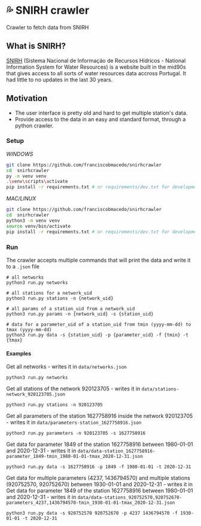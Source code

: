 # :sweat_drops: SNIRH crawler

Crawler to fetch data from SNIRH

## What is SNIRH?

[SNIRH](https://snirh.apambiente.pt/) (Sistema Nacional de Informação de Recursos Hídricos - National Information System for Water Resources) is a website built in the mid90s that gives access to all sorts of water resources data accross Portugal. It had little to no updates in the last 30 years.

## Motivation

- The user interface is pretty old and hard to get multiple station's data.
- Provide access to the data in an easy and standard format, through a python crawler.

### Setup

_WINDOWS_

```bash
git clone https://github.com/franciscobmacedo/snirhcrawler
cd  snirhcrawler
py -m venv venv
.\venv\scripts\activate
pip install -r requirements.txt # or requirements/dev.txt for development
```

_MAC/LINUX_

```bash
git clone https://github.com/franciscobmacedo/snirhcrawler
cd  snirhcrawler
python3 -m venv venv
source venv/bin/activate
pip install -r requirements.txt # or requirements/dev.txt for development
```

### Run

The crawler accepts multiple commands that will print the data and write it to a `.json` file

```
# all networks
python3 run.py networks

# all stations for a network_uid
python3 run.py stations -n {network_uid}

# all params of a station_uid from a network_uid
python3 run.py params -n {network_uid} -s {station_uid}

# data for a parameter_uid of a station_uid from tmin (yyyy-mm-dd) to tmax (yyyy-mm-dd)
python3 run.py data -s {station_uid} -p {parameter_uid} -f {tmin} -t {tmax}
```

#### Examples

Get all networks - writes it in `data/networks.json`

```
python3 run.py networks
```

Get all stations of the network 920123705 - writes it in `data/stations-network_920123705.json`

```
python3 run.py stations -n 920123705
```

Get all parameters of the station 1627758916 inside the network 920123705 - writes it in `data/parameters-station_1627758916.json`

```
python3 run.py parameters -n 920123705 -s 1627758916
```

Get data for parameter 1849 of the station 1627758916 between 1980-01-01 and 2020-12-31 - writes it in `data/data-station_1627758916-parameter_1849-tmin_1980-01-01-tmax_2020-12-31.json`

```
python3 run.py data -s 1627758916 -p 1849 -f 1980-01-01 -t 2020-12-31
```

Get data for multiple parameters (4237, 1436794570) and multiple stations (920752570, 920752670) between 1930-01-01 and 2020-12-31 - writes it in
Get data for parameter 1849 of the station 1627758916 between 1980-01-01 and 2020-12-31 - writes it in `data/data-stations_920752570,920752670-parameters_4237,1436794570-tmin_1930-01-01-tmax_2020-12-31.json`

```
python3 run.py data -s 920752570 920752670 -p 4237 1436794570 -f 1930-01-01 -t 2020-12-31
```
